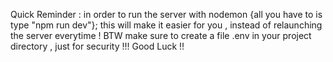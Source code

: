 Quick Reminder : 
    in order to run the server with nodemon {all you have to is type "npm run dev"};
    this will make it easier for you , instead of relaunching the server everytime !
    BTW make sure to create a file .env in your project directory , just for security !!!
    Good Luck !!